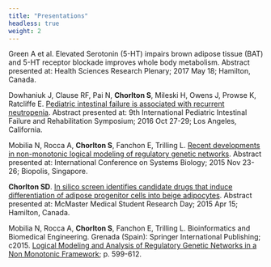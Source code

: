 ```yaml
---
title: "Presentations"
headless: true
weight: 2
---
```


Green A et al. Elevated Serotonin (5-HT) impairs brown adipose tissue (BAT) and 5-HT receptor blockade improves whole body metabolism. Abstract presented at: Health Sciences Research Plenary; 2017 May 18; Hamilton, Canada.

Dowhaniuk J, Clause RF, Pai N, **Chorlton S**, Mileski H, Owens J, Prowse K, Ratcliffe E. [Pediatric intestinal failure is associated with recurrent neutropenia](IFNeutropeniaAbstractJuly2016.pdf). Abstract presented at: 9th International Pediatric Intestinal Failure and Rehabilitation Symposium; 2016 Oct 27-29; Los Angeles, California.

Mobilia N, Rocca A, **Chorlton S**, Fanchon E, Trilling L. [Recent developments in non-monotonic logical modeling of regulatory genetic networks](ICSB_2015.pdf). Abstract presented at: International Conference on Systems Biology; 2015 Nov 23-26; Biopolis, Singapore.

**Chorlton SD**. [In silico screen identifies candidate drugs that induce differentiation of adipose progenitor cells into beige adipocytes](MMRSD_2015.pdf). Abstract presented at: McMaster Medical Student Research Day; 2015 Apr 15; Hamilton, Canada.

Mobilia N, Rocca A, **Chorlton S**, Fanchon E, Trilling L. Bioinformatics and Biomedical Engineering. Grenada (Spain): Springer International Publishing; c2015. [Logical Modeling and Analysis of Regulatory Genetic Networks in a Non Monotonic Framework](https://link.springer.com/chapter/10.1007%2F978-3-319-16483-0_58); p. 599-612.
